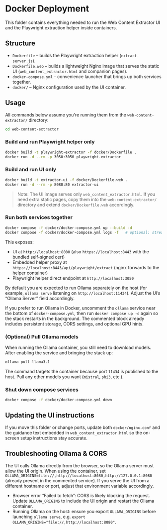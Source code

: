 # Docker Deployment

This folder contains everything needed to run the Web Content Extractor UI and the Playwright extraction helper inside containers.

## Structure

- `Dockerfile` – builds the Playwright extraction helper (`extract-server.js`).
- `Dockerfile.web` – builds a lightweight Nginx image that serves the static UI (`web_content_extractor.html` and companion pages).
- `docker-compose.yml` – convenience launcher that brings up both services together.
- `docker/` – Nginx configuration used by the UI container.

## Usage

All commands below assume you're running them from the `web-content-extractor/` directory:

```bash
cd web-content-extractor
```

### Build and run Playwright helper only

```bash
docker build -t playwright-extractor -f docker/Dockerfile .
docker run -d --rm -p 3050:3050 playwright-extractor
```

### Build and run UI only

```bash
docker build -t extractor-ui -f docker/Dockerfile.web .
docker run -d --rm -p 8080:80 extractor-ui
```

> Note: The UI image serves only `web_content_extractor.html`. If you need extra static pages, copy them into the `web-content-extractor/` directory and extend `docker/Dockerfile.web` accordingly.

### Run both services together

```bash
docker compose -f docker/docker-compose.yml up --build -d
docker compose -f docker/docker-compose.yml logs -f   # optional: stream logs
```

This exposes:

- UI at `http://localhost:8080` (also `https://localhost:8443` with the bundled self-signed cert)
- Embedded helper proxy at `https://localhost:8443/api/playwright/extract` (nginx forwards to the helper container)
- Playwright helper direct endpoint at `http://localhost:3050`

By default you are expected to run Ollama separately on the host (for example, `ollama serve` listening on `http://localhost:11434`). Adjust the UI’s “Ollama Server” field accordingly.

If you prefer to run Ollama in Docker, uncomment the `ollama` service near the bottom of `docker-compose.yml`, then run `docker compose up -d` again so the stack restarts in the background. The commented block already includes persistent storage, CORS settings, and optional GPU hints.

### (Optional) Pull Ollama models

When running the Ollama container, you still need to download models. After enabling the service and bringing the stack up:

```bash
ollama pull llama3.1
```

The command targets the container because port `11434` is published to the host. Pull any other models you want (`mistral`, `phi3`, etc.).

### Shut down compose services

```bash
docker compose -f docker/docker-compose.yml down
```

## Updating the UI instructions

If you move this folder or change ports, update both `docker/nginx.conf` and the guidance text embedded in `web_content_extractor.html` so the on-screen setup instructions stay accurate.

## Troubleshooting Ollama & CORS

The UI calls Ollama directly from the browser, so the Ollama server must allow the UI origin. When using the container, set `OLLAMA_ORIGINS=file://,http://localhost:8080,http://127.0.0.1:8080` (already present in the commented service). If you serve the UI from a different hostname or port, adjust that environment variable accordingly.

- Browser error “Failed to fetch”: CORS is likely blocking the request. Update `OLLAMA_ORIGINS` to include the UI origin and restart the Ollama container.
- Running Ollama on the host: ensure you export `OLLAMA_ORIGINS` before launching `ollama serve`, e.g. `export OLLAMA_ORIGINS="file://,http://localhost:8080"`.
